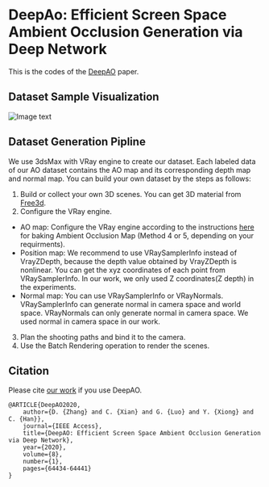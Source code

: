# DeepAo: Efficient Screen Space Ambient Occlusion Generation via Deep Network
This is the codes of the [DeepAO](https://ieeexplore.ieee.org/document/9052668) paper.

## Dataset Sample Visualization
![Image text](image/DATASET.png)

## Dataset Generation Pipline  
We use 3dsMax with VRay engine to create our dataset. Each labeled data of our AO dataset contains the AO map and its corresponding depth map and normal map. 
You can build your own dataset by the steps as follows:   
1. Build or collect your own 3D scenes. You can get 3D material from [Free3d](https://free3d.com/zh/?__cf_chl_captcha_tk__=de16bd0727a079082c4c7c81bae2e15d16fb5fb9-1587184515-0-AbhP8f7FreGGyussw_P5ZZT-4NMkKXy6WY4tHAbts9CK-Xi-X-cwEBMTpZwo0n099A7FZiqv1OwzTvXf9oAs5swy0eG-ZHeH66MprcCtesmypmZ1MmIwWlPJc5iQMfc21AhD9xhd3zUUCBzDK37QHM92Xju3xRpwpLcpDBmldcD2RtRKVQVX6InO3Md9_lq4FTqAaYfJgE5az3oQZI5r3IDJ-rUMoQ8E3XpJmh4uVohqqZ_Spj7hgbLFVuJrSjypJFiXuyZVic4nXMjTfZgEYpzzUPrhQH_B8v03KCtVtNu7U_Y49t0BkSLQZOPL5rhu8DOUTj4lkMqddFf6uYzA-o1g2T0LxTeQQC3UV7viUMyFdCGH2CgZ8GE41CfAy1aLKg).  
2. Configure the VRay engine.  
  + AO map: Configure the VRay engine according to the instructions [here](http://www.laurenscorijn.com/articles/ambient-occlusion-baking)  for baking Ambient Occlusion Map (Method 4 or 5, depending on your requirments).  
  + Position map: We recommend to use VRaySamplerInfo instead of VrayZDepth, because the depth value obtained by VrayZDepth is nonlinear. You can get the xyz coordinates of each point from VRaySamplerInfo. In our work, we only used Z coordinates(Z depth) in the experiments.   
  + Normal map: You can use VRaySamplerInfo or VRayNormals. VRaySamplerInfo can generate normal in camera space and world space. VRayNormals can only generate normal in camera space. We used normal in camera space in our work.  
  
3. Plan the shooting paths and bind it to the camera.  
4. Use the Batch Rendering operation to render the scenes.     

## Citation 
Please cite [our work](https://ieeexplore.ieee.org/document/9052668) if you use DeepAO.

```
@ARTICLE{DeepAO2020,
	author={D. {Zhang} and C. {Xian} and G. {Luo} and Y. {Xiong} and C. {Han}}, 
	journal={IEEE Access}, 
	title={DeepAO: Efficient Screen Space Ambient Occlusion Generation via Deep Network}, 
	year={2020}, 
	volume={8}, 
	number={1}, 
	pages={64434-64441}
}
```
